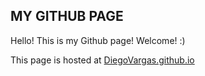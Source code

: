 ## MY GITHUB PAGE

Hello! This is my Github page! Welcome! :)

This page is hosted at [DiegoVargas.github.io](https://diegovxg.github.io/diegovargas.github.io/)
